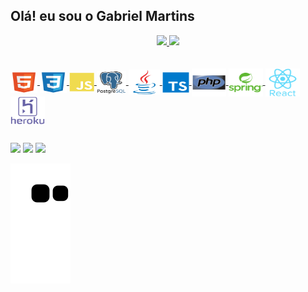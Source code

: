 ## Olá! eu sou o Gabriel Martins

<div align="center">
  <a href="https://github.com/gmmartin7">
  <img height="180em" src="https://github-readme-stats.vercel.app/api?username=gmmartin7&show_icons=true&theme=radical&include_all_commits=true&count_private=true"/>
  <img height="180em" src="https://github-readme-stats.vercel.app/api/top-langs/?username=gmmartin7&layout=compact&langs_count=7&theme=dracula"/>
</div>
   <br>
  
  
<div style="display: inline_block"><br>
  <img align="center" alt="Rafa-HTML" height="33" width="43" src="https://raw.githubusercontent.com/devicons/devicon/master/icons/html5/html5-original.svg">
  <img align="center" alt="Rafa-CSS" height="33" width="43" src="https://raw.githubusercontent.com/devicons/devicon/master/icons/css3/css3-original.svg">
  <img align="center" alt="Rafa-Js" height="30" width="40" src="https://raw.githubusercontent.com/devicons/devicon/master/icons/javascript/javascript-plain.svg">
  <img align="center" alt="Rafa-Postgressql" height="37" width="47" src="https://github.com/devicons/devicon/blob/master/icons/postgresql/postgresql-original-wordmark.svg">
  <img align="center" alt="Rafa-Java" height="40" width="50" src="https://github.com/devicons/devicon/blob/master/icons/java/java-original.svg">
  <img align="center" alt="Rafa-TypeScript" height="33" width="43" src="https://github.com/devicons/devicon/blob/master/icons/typescript/typescript-original.svg">
  <img align="center" alt="Rafa-PHP" height="45" width="55" src="https://github.com/devicons/devicon/blob/2ae2a900d2f041da66e950e4d48052658d850630/icons/php/php-original.svg">
  <img align="center" alt="Rafa-Spring" height="45" width="55" src="https://github.com/devicons/devicon/blob/master/icons/spring/spring-original-wordmark.svg">
  <img align="center" alt="Rafa-React" height="45" width="55" src="https://github.com/devicons/devicon/blob/master/icons/react/react-original-wordmark.svg">
  <img align="center" alt="Rafa-Heroku" height="45" width="55" src="https://github.com/devicons/devicon/blob/master/icons/heroku/heroku-original-wordmark.svg">

</div>
  
  ##
  
<div> 
 
  <a href="https://www.instagram.com/gabriel.mg42" target="_blank"><img src="https://img.shields.io/badge/-Instagram-%23E4405F?style=for-the-badge&logo=instagram&logoColor=white" target="_blank"></a> 
  <a href = "mailto:gabriel.mg42@outlook.com"><img src="https://img.shields.io/badge/-Gmail-%23333?style=for-the-badge&logo=gmail&logoColor=white" target="_blank"></a>
  <a href="https://www.linkedin.com/in/gabrielmartins7" target="_blank"><img src="https://img.shields.io/badge/-LinkedIn-%230077B5?style=for-the-badge&logo=linkedin&logoColor=white" target="_blank"></a> 
  
 
  ![Snake animation](https://github.com/rafaballerini/rafaballerini/blob/output/github-contribution-grid-snake.svg)
 
</div>
